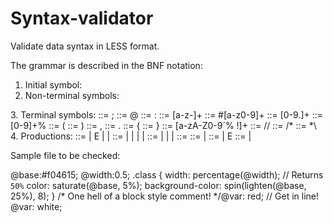 # Syntax-validator
Validate data syntax in LESS format.

The grammar is described in the BNF notation:

1. Initial symbol: <variables>
2. Non-terminal symbols:
  <variables>
  <variable>
  <value>
  <function>
  <values>
  <valuesContinuation>
  <comment>
3. Terminal symbols:
  <semicolon> ::= ;
  <at> ::= @
  <assign> ::= :
  <variableName> ::= [a-z-]+
  <color> ::= #[a-z0-9]+
  <number> ::= [0-9.]+
  <percent> ::= [0-9]+%
  <openBracket> ::= (
  <closeBracket> ::= )
  <comma> ::= ,
  <dot> ::= .
  <openBuckle> ::= {
  <closeBuckle> ::= }
  <commentContent> ::= [a-zA-Z0-9`% !]+
  <plainComment> ::= //
  <commentBeginning> ::= /*
  <commentEnding> ::= *\
4. Productions:
  <variables> ::= <variable><semicolon><variables> | E | <comment><variables> | <variable><variables>
  <variable> ::= <at><value><assign><value> | <at><value> | <value> | <value><assign><function> | 
    <dot><value><openBuckle><variables><closeBuckle>
  <value> ::= <color> | <variableName> | <percent> | <number>
  <function> ::= <value><openBracket><values><closeBracket>
  <values> ::= <variable><valuesContinuation> | <function><valuesContinuation>
  <valuesContinuation> ::= <comma><values> | E
  <comment> ::= <plainComment><commentContent> | <commentBeginning><commentContent><commentEnding>
  
Sample file to be checked:
  
@base:#f04615;
@width:0.5; 
.class {
  width: percentage(@width); // Returns `50%`
	color: saturate(@base, 5%);
	background-color: spin(lighten(@base, 25%), 8);
}
/* One hell of a block style comment! */@var: red; // Get in line!
@var: white;
